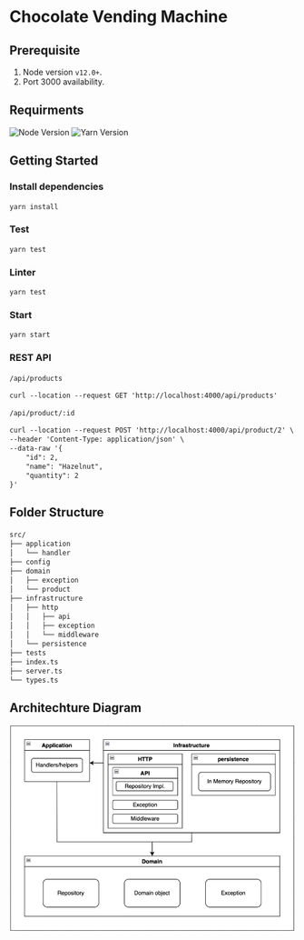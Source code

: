 # Chocolate Vending Machine

## Prerequisite

1. Node version `v12.0+`.
2. Port 3000 availability.

## Requirments

![Node Version](https://img.shields.io/badge/Node-%3D%3E%20v14.17.0-blue)
![Yarn Version](https://img.shields.io/badge/Yarn-%3D%3E%20v1.22.10-blue)

## Getting Started

### Install dependencies

```console
yarn install
```

### Test

```console
yarn test
```

### Linter

```console
yarn test
```

### Start

```console
yarn start
```

### REST API

`/api/products`

```terminal
curl --location --request GET 'http://localhost:4000/api/products'
```

`/api/product/:id`

```terminal
curl --location --request POST 'http://localhost:4000/api/product/2' \
--header 'Content-Type: application/json' \
--data-raw '{
    "id": 2,
    "name": "Hazelnut",
    "quantity": 2
}'
```

## Folder Structure

```
src/
├── application
│   └── handler
├── config
├── domain
│   ├── exception
│   └── product
├── infrastructure
│   ├── http
│   │   ├── api
│   │   ├── exception
│   │   └── middleware
│   └── persistence
├── tests
├── index.ts
├── server.ts
└── types.ts
```

## Architechture Diagram

<p align="center">
  <img src="./public/architechture-diagram.png" />
</p>
